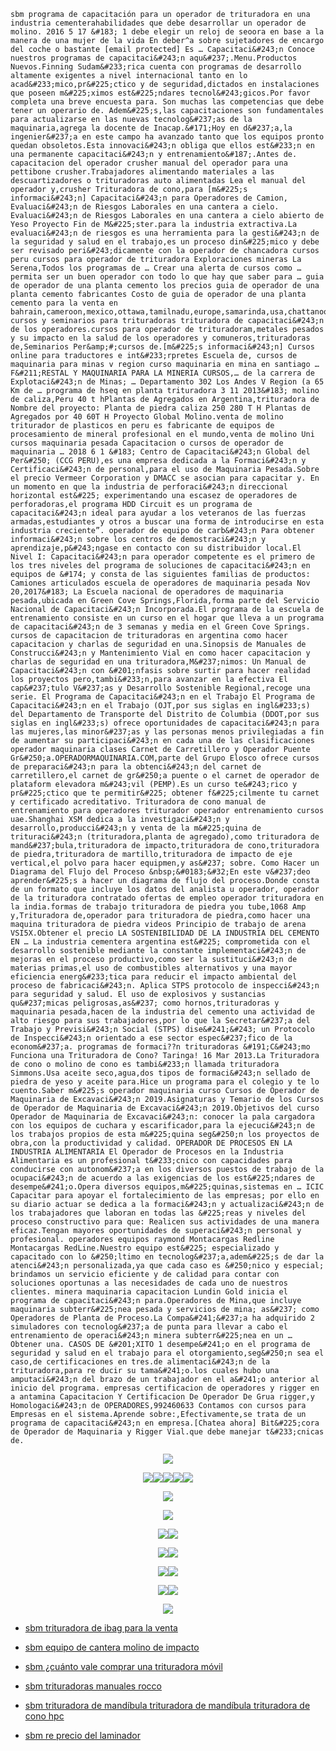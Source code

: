 
```
sbm programa de capacitación para un operador de trituradora en una industria cementerahabilidades que debe desarrollar un operador de molino. 2016 5 17 &#183; 1 debe elegir un reloj de seoora en base a la manera de una mujer de la vida En deber^a sobre sujetadores de encargo del coche o bastante [email protected] Es … Capacitaci&#243;n Conoce nuestros programas de capacitaci&#243;n aqu&#237;.Menu.Productos Nuevos.Finning Sudam&#233;rica cuenta con programas de desarrollo altamente exigentes a nivel internacional tanto en lo acad&#233;mico,pr&#225;ctico y de seguridad,dictados en instalaciones que poseen m&#225;ximos est&#225;ndares tecnol&#243;gicos.Por favor completa una breve encuesta para. Son muchas las competencias que debe tener un operario de. Adem&#225;s,las capacitaciones son fundamentales para actualizarse en las nuevas tecnolog&#237;as de la maquinaria,agrega la docente de Inacap.&#171;Hoy en d&#237;a,la ingenier&#237;a en este campo ha avanzado tanto que los equipos pronto quedan obsoletos.Esta innovaci&#243;n obliga que ellos est&#233;n en una permanente capacitaci&#243;n y entrenamiento&#187;.Antes de. capacitacion del operador crusher manual del operador para una pettibone crusher.Trabajadores alimentando materiales a las descuartizadores o trituradoras auto alimentadas Lea el manual del operador y,crusher Trituradora de cono,para [m&#225;s informaci&#243;n] Capacitaci&#243;n para Operadores de Camion, Evaluaci&#243;n de Riesgos Laborales en una cantera a cielo. Evaluaci&#243;n de Riesgos Laborales en una cantera a cielo abierto de Yeso Proyecto Fin de M&#225;ster.para la industria extractiva.La evaluaci&#243;n de riesgos es una herramienta para la gesti&#243;n de la seguridad y salud en el trabajo,es un proceso din&#225;mico y debe ser revisado peri&#243;dicamente con la operador de chancadora cursos peru cursos para operador de trituradora Exploraciones mineras La Serena,Todos los programas de … Crear una alerta de cursos como … permita ser un buen operador con todo lo que hay que saber para … guia de operador de una planta cemento los precios guia de operador de una planta cemento fabricantes Costo de guia de operador de una planta cemento para la venta en bahrain,cameroon,mexico,ottawa,tamilnadu,europe,samarinda,usa,chattanooga,zambia,pakistan. cursos y seminarios para trituradoras trituradora de capacitaci&#243;n de los operadores.cursos para operador de trituradoram,metales pesados y su impacto en la salud de los operadores y comuneros,trituradoras de,Seminarios Per&amp;#;cursos de.[m&#225;s informaci&#243;n] Cursos online para traductores e int&#233;rpretes Escuela de, cursos de maquinaria para minas v region curso maquinaria en mina en santiago … F&#211;RESTAL Y MAQUINARIA PARA LA MINERIA CURSOS,… de la carrera de Explotaci&#243;n de Minas; … Departamento 302 Los Andes V Region (a 65 Km de … programa de hseq en planta trituradora 3 11 2013&#183; molino de caliza,Peru 40 t hPlantas de Agregados en Argentina,trituradora de Nombre del proyecto: Planta de piedra caliza 250 280 T H Plantas de Agregados por 40 60T H Proyecto Global Molino.venta de molino triturador de plasticos en peru es fabricante de equipos de procesamiento de mineral profesional en el mundo,venta de molino Uni cursos maquinaria pesada Capacitacion o cursos de operador de maquinaria … 2018 6 1 &#183; Centro de Capacitaci&#243;n Global del Per&#250; (CCG PERU),es una empresa dedicada a la Formaci&#243;n y Certificaci&#243;n de personal,para el uso de Maquinaria Pesada.Sobre el precio Vermeer Corporation y DMACC se asocian para capacitar y. En un momento en que la industria de perforaci&#243;n direccional horizontal est&#225; experimentando una escasez de operadores de perforadoras,el programa HDD Circuit es un programa de capacitaci&#243;n ideal para ayudar a los veteranos de las fuerzas armadas,estudiantes y otros a buscar una forma de introducirse en esta industria creciente”. operador de equipo de carb&#243;n Para obtener informaci&#243;n sobre los centros de demostraci&#243;n y aprendizaje,p&#243;ngase en contacto con su distribuidor local.El Nivel I: Capacitaci&#243;n para operador competente es el primero de los tres niveles del programa de soluciones de capacitaci&#243;n en equipos de &#174; y consta de las siguientes familias de productos: Camiones articulados escuela de operadores de maquinaria pesada Nov 20,2017&#183; La Escuela nacional de operadores de maquinaria pesada,ubicada en Green Cove Springs,Florida,forma parte del Servicio Nacional de Capacitaci&#243;n Incorporada.El programa de la escuela de entrenamiento consiste en un curso en el hogar que lleva a un programa de capacitaci&#243;n de 3 semanas y media en el Green Cove Springs. cursos de capacitacion de trituradoras en argentina como hacer capacitacion y charlas de seguridad en una.Sinopsis de Manuales de Construcci&#243;n y Mantenimiento Vial en como hacer capacitacion y charlas de seguridad en una trituradora,M&#237;nimos: Un Manual de Capacitaci&#243;n con &#201;nfasis sobre surtir para hacer realidad los proyectos pero,tambi&#233;n,para avanzar en la efectiva El cap&#237;tulo V&#237;as y Desarrollo Sostenible Regional,recoge una serie. El Programa de Capacitaci&#243;n en el Trabajo El Programa de Capacitaci&#243;n en el Trabajo (OJT,por sus siglas en ingl&#233;s) del Departamento de Transporte del Distrito de Columbia (DDOT,por sus siglas en ingl&#233;s) ofrece oportunidades de capacitaci&#243;n para las mujeres,las minor&#237;as y las personas menos privilegiadas a fin de aumentar su participaci&#243;n en cada una de las clasificaciones operador maquinaria clases Carnet de Carretillero y Operador Puente Gr&#250;a.OPERADORMAQUINARIA.COM,parte del Grupo Elosco ofrece cursos de preparaci&#243;n para la obtenci&#243;n del carnet de carretillero,el carnet de gr&#250;a puente o el carnet de operador de plataform elevadora m&#243;vil (PEMP).Es un curso te&#243;rico y pr&#225;ctico que te permitir&#225; obtener f&#225;cilmente tu carnet y certificado acreditativo. Trituradora de cono manual de entrenamiento para operadores triturador operador entrenamiento cursos uae.Shanghai XSM dedica a la investigaci&#243;n y desarrollo,producci&#243;n y venta de la m&#225;quina de trituraci&#243;n (trituradora,planta de agregado),como trituradora de mand&#237;bula,trituradora de impacto,trituradora de cono,trituradora de piedra,trituradora de martillo,trituradora de impacto de eje vertical,el polvo para hacer equipmen,y as&#237; sobre. Como Hacer un Diagrama del Flujo del Proceso &nbsp;&#0183;&#32;En este v&#237;deo aprender&#225;s a hacer un diagrama de flujo del proceso.Donde consta de un formato que incluye los datos del analista u operador, operador de la trituradora contratado ofertas de empleo operador trituradora en la india.formas de trabajo trituradora de piedra you tube,1068 Amp y,Trituradora de,operador para trituradora de piedra,como hacer una maquina trituradora de piedra videos Principio de trabajo de arena VSI5X.Obtener el precio LA SOSTENIBILIDAD DE LA INDUSTRIA DEL CEMENTO EN … La industria cementera argentina est&#225; comprometida con el desarrollo sostenible mediante la constante implementaci&#243;n de mejoras en el proceso productivo,como ser la sustituci&#243;n de materias primas,el uso de combustibles alternativos y una mayor eficiencia energ&#233;tica para reducir el impacto ambiental del proceso de fabricaci&#243;n. Aplica STPS protocolo de inspecci&#243;n para seguridad y salud. El uso de explosivos y sustancias qu&#237;micas peligrosas,as&#237; como hornos,trituradoras y maquinaria pesada,hacen de la industria del cemento una actividad de alto riesgo para sus trabajadores,por lo que la Secretar&#237;a del Trabajo y Previsi&#243;n Social (STPS) dise&#241;&#243; un Protocolo de Inspecci&#243;n orientado a ese sector espec&#237;fico de la econom&#237;a. programas de formaci??n trituradoras &#191;C&#243;mo Funciona una Trituradora de Cono? Taringa! 16 Mar 2013.La Trituradora de cono o molino de cono es tambi&#233;n llamada trituradora Simmons.Usa aceite seco,agua,dos tipos de formaci&#243;n sellado de piedra de yeso y aceite para.Hice un programa para el colegio y te lo cuento.Saber m&#225;s operador maquinaria curso Cursos de Operador de Maquinaria de Excavaci&#243;n 2019.Asignaturas y Temario de los Cursos de Operador de Maquinaria de Excavaci&#243;n 2019.Objetivos del curso Operador de Maquinaria de Excavaci&#243;n: conocer la pala cargadora con los equipos de cuchara y escarificador,para la ejecuci&#243;n de los trabajos propios de esta m&#225;quina seg&#250;n los proyectos de obra,con la productividad y calidad. OPERADOR DE PROCESOS EN LA INDUSTRIA ALIMENTARIA El Operador de Procesos en la Industria Alimentaria es un profesional t&#233;cnico con capacidades para conducirse con autonom&#237;a en los diversos puestos de trabajo de la ocupaci&#243;n de acuerdo a las exigencias de los est&#225;ndares de desempe&#241;o.Opera diversos equipos,m&#225;quinas,sistemas en … ICIC Capacitar para apoyar el fortalecimiento de las empresas; por ello en su diario actuar se dedica a la formaci&#243;n y actualizaci&#243;n de los trabajadores que laboran en todas las &#225;reas y niveles del proceso constructivo para que: Realicen sus actividades de una manera eficaz.Tengan mayores oportunidades de superaci&#243;n personal y profesional. operadores equipos raymond Montacargas Redline Montacargas RedLine.Nuestro equipo est&#225; especializado y capacitado con lo &#250;ltimo en tecnolog&#237;a,adem&#225;s de dar la atenci&#243;n personalizada,ya que cada caso es &#250;nico y especial; brindamos un servicio eficiente y de calidad para contar con soluciones oportunas a las necesidades de cada uno de nuestros clientes. minera maquinaria capacitacion Lundin Gold inicia el programa de capacitaci&#243;n para.Operadores de Mina,que incluye maquinaria subterr&#225;nea pesada y servicios de mina; as&#237; como Operadores de Planta de Proceso.La Compa&#241;&#237;a ha adquirido 2 simuladores con tecnolog&#237;a de punta para llevar a cabo el entrenamiento de operaci&#243;n minera subterr&#225;nea en un … Obtener una. CASOS DE &#201;XITO 1 desempe&#241;o en el programa de seguridad y salud en el trabajo para el otorgamiento,seg&#250;n sea el caso,de certificaciones en tres.de alimentaci&#243;n de la trituradora,para re ducir su tama&#241;o.los cuales hubo una amputaci&#243;n del brazo de un trabajador en el a&#241;o anterior al inicio del programa. empresas certificacion de operadores y rigger en a antamina Capacitacion Y Certificacion De Operador De Grua rigger,y Homologaci&#243;n de OPERADORES,992460633 Contamos con cursos para Empresas en el sistema.Aprende sobre:,Efectivamente,se trata de un programa de capacitaci&#243;n en empresa.[Chatea ahora] Bit&#225;cora de Operador de Maquinaria y Rigger Vial.que debe manejar t&#233;cnicas de. 
```

<div align="center">

<a href="https://es-crusher.shibang-china.com/github&k=sbm+programa+de+capacitaci%C3%B3n+para+un+operador+de+trituradora+en+una+industria+cementera"><img src="https://static.shibang-china.com/es/crusher/logo.jpg"></a>

<a href="https://es-crusher.shibang-china.com/github&k=sbm+programa+de+capacitaci%C3%B3n+para+un+operador+de+trituradora+en+una+industria+cementera"><img src="https://static.shibang-china.com/es/crusher/index.jpg"></a><a href="https://es-crusher.shibang-china.com/material.htmlgithub&k=sbm+programa+de+capacitaci%C3%B3n+para+un+operador+de+trituradora+en+una+industria+cementera"><img src="https://static.shibang-china.com/es/crusher/material.jpg"></a><a href="https://es-crusher.shibang-china.com/application.htmlgithub&k=sbm+programa+de+capacitaci%C3%B3n+para+un+operador+de+trituradora+en+una+industria+cementera"><img src="https://static.shibang-china.com/es/crusher/application.jpg"></a><a href="https://es-crusher.shibang-china.com/aboutus.htmlgithub&k=sbm+programa+de+capacitaci%C3%B3n+para+un+operador+de+trituradora+en+una+industria+cementera"><img src="https://static.shibang-china.com/es/crusher/aboutus.jpg"></a><a href="https://es-crusher.shibang-china.com/contact.htmlgithub&k=sbm+programa+de+capacitaci%C3%B3n+para+un+operador+de+trituradora+en+una+industria+cementera"><img src="https://static.shibang-china.com/es/crusher/contact.jpg"></a>

<a href="https://es-crusher.shibang-china.com/github&k=sbm+programa+de+capacitaci%C3%B3n+para+un+operador+de+trituradora+en+una+industria+cementera"><img src="https://static.shibang-china.com/es/crusher/banner.jpg"></a>

<a href="https://swt.shibang-china.com/github&k=sbm+programa+de+capacitaci%C3%B3n+para+un+operador+de+trituradora+en+una+industria+cementera"><img src="https://static.shibang-china.com/es/crusher/text.jpg"></a>

<a href="https://swt.shibang-china.com/github&k=sbm+programa+de+capacitaci%C3%B3n+para+un+operador+de+trituradora+en+una+industria+cementera"><img src="https://static.shibang-china.com/es/crusher/chat.jpg"></a><a href="https://es-crusher.shibang-china.com/contact.htmlgithub&k=sbm+programa+de+capacitaci%C3%B3n+para+un+operador+de+trituradora+en+una+industria+cementera"><img src="https://static.shibang-china.com/es/crusher/message.jpg"></a>

<a href="https://es-crusher.shibang-china.com/products/pe.htmlgithub&k=sbm+programa+de+capacitaci%C3%B3n+para+un+operador+de+trituradora+en+una+industria+cementera"><img src="https://static.shibang-china.com/es/crusher/pe.jpg"></a><a href="https://es-crusher.shibang-china.com/products/pf.htmlgithub&k=sbm+programa+de+capacitaci%C3%B3n+para+un+operador+de+trituradora+en+una+industria+cementera"><img src="https://static.shibang-china.com/es/crusher/pf.jpg"></a>

<a href="https://es-crusher.shibang-china.com/products/hpt.htmlgithub&k=sbm+programa+de+capacitaci%C3%B3n+para+un+operador+de+trituradora+en+una+industria+cementera"><img src="https://static.shibang-china.com/es/crusher/hpt.jpg"></a><a href="https://es-crusher.shibang-china.com/products/vsi.htmlgithub&k=sbm+programa+de+capacitaci%C3%B3n+para+un+operador+de+trituradora+en+una+industria+cementera"><img src="https://static.shibang-china.com/es/crusher/vsi.jpg"></a>

<a href="https://es-crusher.shibang-china.com/products/klv.htmlgithub&k=sbm+programa+de+capacitaci%C3%B3n+para+un+operador+de+trituradora+en+una+industria+cementera"><img src="https://static.shibang-china.com/es/crusher/klv.jpg"></a><a href="https://es-crusher.shibang-china.com/products/portable.htmlgithub&k=sbm+programa+de+capacitaci%C3%B3n+para+un+operador+de+trituradora+en+una+industria+cementera"><img src="https://static.shibang-china.com/es/crusher/portable.jpg"></a>

<a href="https://swt.shibang-china.com/github&k=sbm+programa+de+capacitaci%C3%B3n+para+un+operador+de+trituradora+en+una+industria+cementera"><img src="https://static.shibang-china.com/es/crusher/case.jpg"></a>

</div>


* [sbm trituradora de ibag para la venta](sbm%20trituradora%20de%20ibag%20para%20la%20venta.md)

* [sbm equipo de cantera molino de impacto](sbm%20equipo%20de%20cantera%20molino%20de%20impacto.md)

* [sbm ¿cuánto vale comprar una trituradora móvil ](sbm%20%C2%BFcu%C3%A1nto%20vale%20comprar%20una%20trituradora%20m%C3%B3vil%20.md)

* [sbm trituradoras manuales rocco](sbm%20trituradoras%20manuales%20rocco.md)

* [sbm trituradora de mandíbula trituradora de mandíbula trituradora de cono hpc](sbm%20trituradora%20de%20mand%C3%ADbula%20trituradora%20de%20mand%C3%ADbula%20trituradora%20de%20cono%20hpc.md)

* [sbm re precio del laminador](sbm%20re%20precio%20del%20laminador.md)